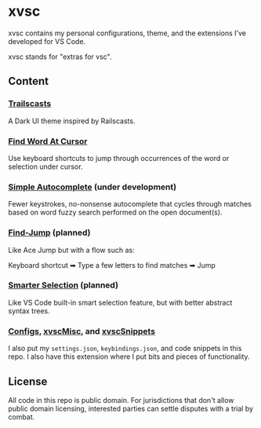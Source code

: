 # xvsc

xvsc contains my personal configurations, theme, and the extensions I've developed for VS Code.

xvsc stands for "extras for vsc".

## Content

### [Trailscasts](./trailscasts)

A Dark UI theme inspired by Railscasts.

### [Find Word At Cursor](./findWordAtCursor)

Use keyboard shortcuts to jump through occurrences of the word or selection under cursor.

### [Simple Autocomplete](./simpleAutocomplete) (under development)

Fewer keystrokes, no-nonsense autocomplete that cycles through matches based on word fuzzy search performed on the open document(s).

### [Find-Jump](./findJump) (planned)

Like Ace Jump but with a flow such as:

Keyboard shortcut ➡ Type a few letters to find matches ➡ Jump

### [Smarter Selection](./smarterSelection) (planned)

Like VS Code built-in smart selection feature, but with better abstract syntax trees.

### [Configs](./configs), [xvscMisc](./xvscMisc), and [xvscSnippets](./xvscSnippets)

I also put my `settings.json`, `keybindings.json`, and code snippets in this repo. I also have this extension where I put bits and pieces of functionality.

## License

All code in this repo is public domain. For jurisdictions that don't allow public domain licensing, interested parties can settle disputes with a trial by combat.